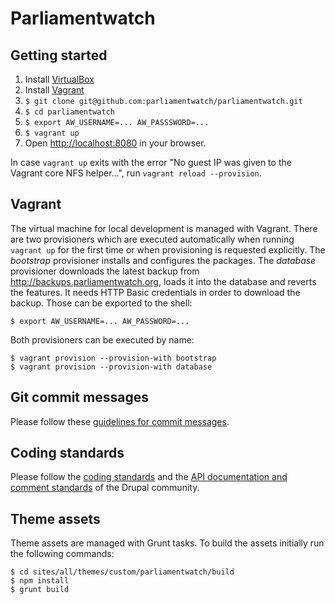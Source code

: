 # Parliamentwatch

## Getting started

1. Install [VirtualBox](https://www.virtualbox.org/wiki/Downloads)
1. Install [Vagrant](http://vagrantup.com)
1. `$ git clone git@github.com:parliamentwatch/parliamentwatch.git`
1. `$ cd parliamentwatch`
1. `$ export AW_USERNAME=... AW_PASSSWORD=...`
1. `$ vagrant up`
1. Open [http://localhost:8080](http://localhost:8080) in your browser.

In case `vagrant up` exits with the error "No guest IP was given to the Vagrant core NFS helper...", run `vagrant reload --provision`.

## Vagrant

The virtual machine for local development is managed with Vagrant. There are two provisioners which are executed automatically when running `vagrant up` for the first time or when provisioning is requested explicitly. The *bootstrap* provisioner installs and configures the packages. The *database* provisioner downloads the latest backup from http://backups.parliamentwatch.org, loads it into the database and reverts the features. It needs HTTP Basic credentials in order to download the backup. Those can be exported to the shell:

    $ export AW_USERNAME=... AW_PASSWORD=...

Both provisioners can be executed by name:

    $ vagrant provision --provision-with bootstrap
    $ vagrant provision --provision-with database

## Git commit messages

Please follow these [guidelines for commit messages](http://tbaggery.com/2008/04/19/a-note-about-git-commit-messages.html).

## Coding standards

Please follow the [coding standards](https://www.drupal.org/coding-standards) and the [API documentation and comment standards](https://www.drupal.org/coding-standards/docs) of the Drupal community. 

## Theme assets

Theme assets are managed with Grunt tasks. To build the assets initially run the following commands:

    $ cd sites/all/themes/custom/parliamentwatch/build
    $ npm install
    $ grunt build

